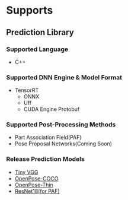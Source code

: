 # Supports

## Prediction Library

### Supported Language

- C++

### Supported DNN Engine & Model Format

- TensorRT
    - ONNX
    - Uff
    - CUDA Engine Protobuf
    
### Supported Post-Processing Methods

- Part Association Field(PAF)
- Pose Proposal Networks(Coming Soon)

### Release Prediction Models

- [Tiny VGG](https://github.com/tensorlayer/pretrained-models/blob/master/models/hyperpose/hao28-600000-256x384.uff)
- [OpenPose-COCO](https://github.com/tensorlayer/pretrained-models/blob/master/models/hyperpose/openpose_coco.onnx)
- [OpenPose-Thin](https://github.com/tensorlayer/pretrained-models/blob/master/models/hyperpose/openpose_thin.onnx)
- [ResNet18(for PAF)](https://github.com/tensorlayer/pretrained-models/blob/master/models/hyperpose/lopps_resnet50.onnx)